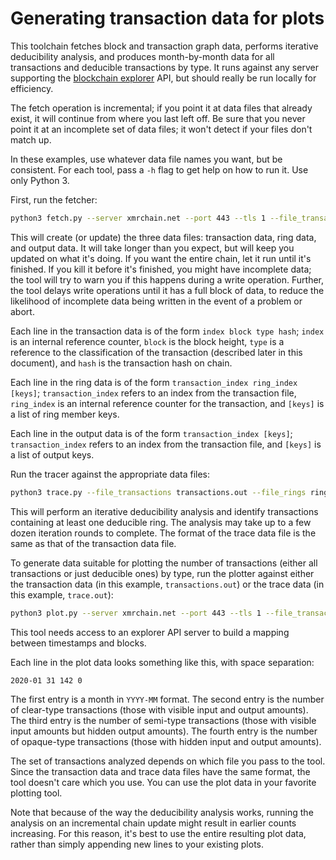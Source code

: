 # Generating transaction data for plots

This toolchain fetches block and transaction graph data, performs iterative deducibility analysis, and produces month-by-month data for all transactions and deducible transactions by type.
It runs against any server supporting the [blockchain explorer](https://github.com/moneroexamples/onion-monero-blockchain-explorer) API, but should really be run locally for efficiency.

The fetch operation is incremental; if you point it at data files that already exist, it will continue from where you last left off.
Be sure that you never point it at an incomplete set of data files; it won't detect if your files don't match up.

In these examples, use whatever data file names you want, but be consistent.
For each tool, pass a `-h` flag to get help on how to run it.
Use only Python 3.

First, run the fetcher:

```bash
python3 fetch.py --server xmrchain.net --port 443 --tls 1 --file_transactions transactions.out --file_rings rings.out --file_outputs outputs.out
```

This will create (or update) the three data files: transaction data, ring data, and output data.
It will take longer than you expect, but will keep you updated on what it's doing.
If you want the entire chain, let it run until it's finished.
If you kill it before it's finished, you might have incomplete data; the tool will try to warn you if this happens during a write operation.
Further, the tool delays write operations until it has a full block of data, to reduce the likelihood of incomplete data being written in the event of a problem or abort.

Each line in the transaction data is of the form `index block type hash`; `index` is an internal reference counter, `block` is the block height, `type` is a reference to the classification of the transaction (described later in this document), and `hash` is the transaction hash on chain.

Each line in the ring data is of the form `transaction_index ring_index [keys]`; `transaction_index` refers to an index from the transaction file, `ring_index` is an internal reference counter for the transaction, and `[keys]` is a list of ring member keys.

Each line in the output data is of the form `transaction_index [keys]`; `transaction_index` refers to an index from the transaction file, and `[keys]` is a list of output keys.

Run the tracer against the appropriate data files:

```bash
python3 trace.py --file_transactions transactions.out --file_rings rings.out --file_trace trace.out
```

This will perform an iterative deducibility analysis and identify transactions containing at least one deducible ring.
The analysis may take up to a few dozen iteration rounds to complete.
The format of the trace data file is the same as that of the transaction data file.

To generate data suitable for plotting the number of transactions (either all transactions or just deducible ones) by type, run the plotter against either the transaction data (in this example, `transactions.out`) or the trace data (in this example, `trace.out`):

```bash
python3 plot.py --server xmrchain.net --port 443 --tls 1 --file_transactions trace.out --file_plot plot.out
```

This tool needs access to an explorer API server to build a mapping between timestamps and blocks.

Each line in the plot data looks something like this, with space separation:

```
2020-01 31 142 0
```

The first entry is a month in `YYYY-MM` format.
The second entry is the number of clear-type transactions (those with visible input and output amounts).
The third entry is the number of semi-type transactions (those with visible input amounts but hidden output amounts).
The fourth entry is the number of opaque-type transactions (those with hidden input and output amounts).

The set of transactions analyzed depends on which file you pass to the tool.
Since the transaction data and trace data files have the same format, the tool doesn't care which you use.
You can use the plot data in your favorite plotting tool.

Note that because of the way the deducibility analysis works, running the analysis on an incremental chain update might result in earlier counts increasing.
For this reason, it's best to use the entire resulting plot data, rather than simply appending new lines to your existing plots.

